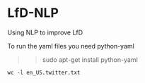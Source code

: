 # LfD-NLP
Using NLP to improve LfD

To run the yaml files you need python-yaml
>> sudo apt-get install python-yaml
```{r, engine='bash', count_lines}
wc -l en_US.twitter.txt 
```
